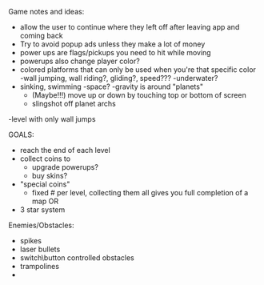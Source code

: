 Game notes and ideas:
- allow the user to continue where they left off after leaving app and coming back
- Try to avoid popup ads unless they make a lot of money
- power ups are flags/pickups you need to hit while moving
- powerups also change player color?
- colored platforms that can only be used when you're that specific color
-wall jumping, wall riding?, gliding?, speed???
-underwater?
 - sinking, swimming
-space?
   -gravity is around "planets"
   - (Maybe!!!) move up or down by touching top or bottom of screen
   - slingshot off planet archs

-level with only wall jumps

GOALS:
- reach the end of each level
- collect coins to
   - upgrade powerups?
   - buy skins?
- "special coins"
   - fixed # per level, collecting them all gives you full completion of a map
OR
- 3 star system   

Enemies/Obstacles:
  - spikes
  - laser bullets
  - switch\button controlled obstacles
  - trampolines
  - 

